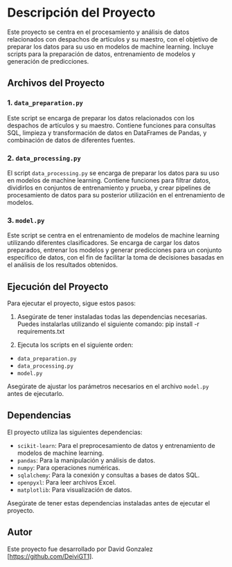 # Descripción del Proyecto

Este proyecto se centra en el procesamiento y análisis de datos relacionados con despachos de artículos y su maestro, con el objetivo de preparar los datos para su uso en modelos de machine learning. Incluye scripts para la preparación de datos, entrenamiento de modelos y generación de predicciones.

## Archivos del Proyecto

### 1. `data_preparation.py`

Este script se encarga de preparar los datos relacionados con los despachos de artículos y su maestro. Contiene funciones para consultas SQL, limpieza y transformación de datos en DataFrames de Pandas, y combinación de datos de diferentes fuentes.

### 2. `data_processing.py`

El script `data_processing.py` se encarga de preparar los datos para su uso en modelos de machine learning. Contiene funciones para filtrar datos, dividirlos en conjuntos de entrenamiento y prueba, y crear pipelines de procesamiento de datos para su posterior utilización en el entrenamiento de modelos.

### 3. `model.py`

Este script se centra en el entrenamiento de modelos de machine learning utilizando diferentes clasificadores. Se encarga de cargar los datos preparados, entrenar los modelos y generar predicciones para un conjunto específico de datos, con el fin de facilitar la toma de decisiones basadas en el análisis de los resultados obtenidos.

## Ejecución del Proyecto

Para ejecutar el proyecto, sigue estos pasos:

1. Asegúrate de tener instaladas todas las dependencias necesarias. Puedes instalarlas utilizando el siguiente comando:
  pip install -r requirements.txt


2. Ejecuta los scripts en el siguiente orden:

- `data_preparation.py`
- `data_processing.py`
- `model.py`

Asegúrate de ajustar los parámetros necesarios en el archivo `model.py` antes de ejecutarlo.

## Dependencias

El proyecto utiliza las siguientes dependencias:

- `scikit-learn`: Para el preprocesamiento de datos y entrenamiento de modelos de machine learning.
- `pandas`: Para la manipulación y análisis de datos.
- `numpy`: Para operaciones numéricas.
- `sqlalchemy`: Para la conexión y consultas a bases de datos SQL.
- `openpyxl`: Para leer archivos Excel.
- `matplotlib`: Para visualización de datos.

Asegúrate de tener estas dependencias instaladas antes de ejecutar el proyecto.

## Autor

Este proyecto fue desarrollado por David Gonzalez [https://github.com/DeiviGT1].


